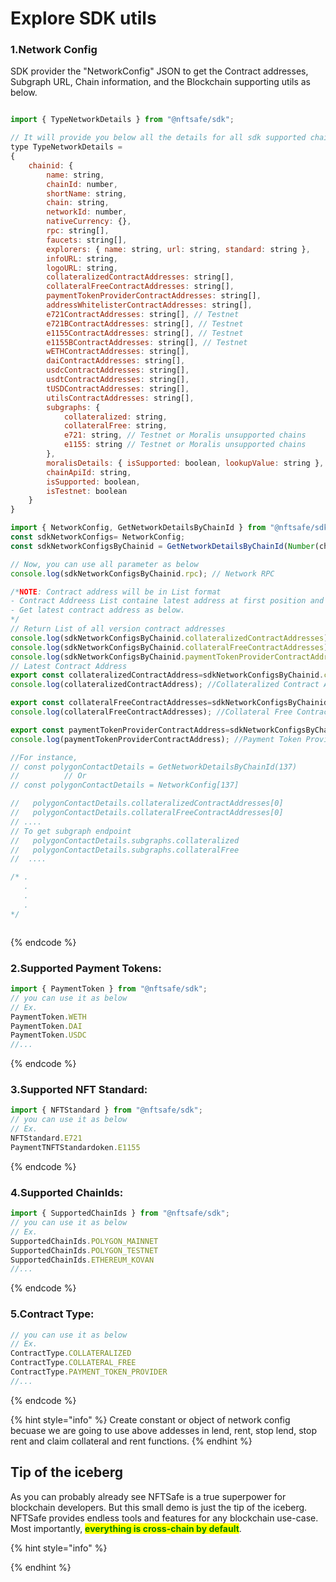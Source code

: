# Explore SDK utils


<!-- ### Get Contract and Network details:
Get all details like contract addresses, chain details, moralis sdk details, and other supportive utils according chainid

{% code title="src/blockchainConfig.tsx" %}
```javascript
//import as above mentioned all exported modules in your in page 
import { SupportedChainIds, ContractType,NetworkConfig, GetNetworkDetailsByChainId, CONTRACT_TYPE_LIST,SupportedChainIds, ALL_SUPPORTED_CHAIN_IDS ....} from '@nftsafe/sdk'
//--or--
// import module specifically like  NFTSafe, ContractType from the SDK 
import { NetworkConfig, GetNetworkDetailsByChainId } from "@nftsafe/sdk";
```
{% endcode %} -->


### 1.Network Config
SDK provider the "NetworkConfig" JSON to get the Contract addresses, Subgraph URL, Chain information, and the Blockchain supporting utils as below.
```javascript

import { TypeNetworkDetails } from "@nftsafe/sdk";

// It will provide you below all the details for all sdk supported chains
type TypeNetworkDetails =
{
    chainid: {
        name: string,
        chainId: number,
        shortName: string,
        chain: string,
        networkId: number,
        nativeCurrency: {},
        rpc: string[],
        faucets: string[],
        explorers: { name: string, url: string, standard: string },
        infoURL: string,
        logoURL: string,
        collateralizedContractAddresses: string[],
        collateralFreeContractAddresses: string[],
        paymentTokenProviderContractAddresses: string[],
        addressWhitelisterContractAddresses: string[],
        e721ContractAddresses: string[], // Testnet
        e721BContractAddresses: string[], // Testnet
        e1155ContractAddresses: string[], // Testnet
        e1155BContractAddresses: string[], // Testnet
        wETHContractAddresses: string[],
        daiContractAddresses: string[],
        usdcContractAddresses: string[],
        usdtContractAddresses: string[],
        tUSDContractAddresses: string[],
        utilsContractAddresses: string[],
        subgraphs: {
            collateralized: string,
            collateralFree: string,
            e721: string, // Testnet or Moralis unsupported chains
            e1155: string // Testnet or Moralis unsupported chains
        },
        moralisDetails: { isSupported: boolean, lookupValue: string },
        chainApiId: string, 
        isSupported: boolean,
        isTestnet: boolean
    }
}

import { NetworkConfig, GetNetworkDetailsByChainId } from "@nftsafe/sdk";
const sdkNetworkConfigs= NetworkConfig;
const sdkNetworkConfigsByChainid = GetNetworkDetailsByChainId(Number(chainId)); // Note: ChainId must be supported chainId

// Now, you can use all parameter as below
console.log(sdkNetworkConfigsByChainid.rpc); // Network RPC

/*NOTE: Contract address will be in List format 
- Contract Addreess List containe latest address at first position and so on.
- Get latest contract address as below.
*/
// Return List of all version contract addresses
console.log(sdkNetworkConfigsByChainid.collateralizedContractAddresses); //Collateralized Contract Addresses : format [] 
console.log(sdkNetworkConfigsByChainid.collateralFreeContractAddresses); //Collateral Free Contract Addresses : format []
console.log(sdkNetworkConfigsByChainid.paymentTokenProviderContractAddresses); //Payment Token Provide rContract Address : format []
// Latest Contract Address
export const collateralizedContractAddress=sdkNetworkConfigsByChainid.collateralizedContractAddresses[0];
console.log(collateralizedContractAddress); //Collateralized Contract Address

export const collateralFreeContractAddresses=sdkNetworkConfigsByChainid.collateralFreeContractAddresses[0];
console.log(collateralFreeContractAddresses); //Collateral Free Contract Address

export const paymentTokenProviderContractAddress=sdkNetworkConfigsByChainid.paymentTokenProviderContractAddresses[0];
console.log(paymentTokenProviderContractAddress); //Payment Token Provide rContract Address

//For instance,
// const polygonContactDetails = GetNetworkDetailsByChainId(137)
//          // Or 
// const polygonContactDetails = NetworkConfig[137]         

//   polygonContactDetails.collateralizedContractAddresses[0]
//   polygonContactDetails.collateralFreeContractAddresses[0]
// ....
// To get subgraph endpoint
//   polygonContactDetails.subgraphs.collateralized
//   polygonContactDetails.subgraphs.collateralFree
//  ....

/* .
   .
   .
   .
*/



```
{% endcode %}


### 2.Supported Payment Tokens:
```javascript
import { PaymentToken } from "@nftsafe/sdk";
// you can use it as below
// Ex.
PaymentToken.WETH
PaymentToken.DAI
PaymentToken.USDC
//...
```
{% endcode %}


### 3.Supported NFT Standard:
```javascript
import { NFTStandard } from "@nftsafe/sdk";
// you can use it as below
// Ex.
NFTStandard.E721
PaymentTNFTStandardoken.E1155
```
{% endcode %}



### 4.Supported ChainIds:
```javascript
import { SupportedChainIds } from "@nftsafe/sdk";
// you can use it as below
// Ex.
SupportedChainIds.POLYGON_MAINNET
SupportedChainIds.POLYGON_TESTNET
SupportedChainIds.ETHEREUM_KOVAN
//...
```
{% endcode %}



### 5.Contract Type:
```javascript
// you can use it as below
// Ex.
ContractType.COLLATERALIZED
ContractType.COLLATERAL_FREE
ContractType.PAYMENT_TOKEN_PROVIDER
//...
```
{% endcode %}




{% hint style="info" %}
Create constant or object of network config becuase we are going to use above addesses in lend, rent, stop lend, stop rent and claim collateral and rent functions.
{% endhint %}



## Tip of the iceberg

As you can probably already see NFTSafe is a true superpower for blockchain developers. But this small demo is just the tip of the iceberg. NFTSafe provides endless tools and features for any blockchain use-case. Most importantly, <mark style="color:green;">**everything is cross-chain by default**</mark>.


{% hint style="info" %}

{% endhint %}